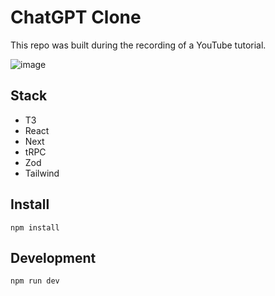 # ChatGPT Clone 

This repo was built during the recording of a YouTube tutorial.

![image](https://user-images.githubusercontent.com/8336893/227393361-6815e502-a2c9-49bd-8e7c-61e58f578d3f.png)


## Stack
- T3
- React
- Next
- tRPC
- Zod
- Tailwind

## Install
```
npm install
```

## Development
```
npm run dev
```
